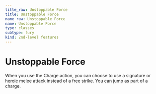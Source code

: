 ```yaml
---
title_raw: Unstoppable Force
title: Unstoppable Force
name_raw: Unstoppable Force
name: Unstoppable Force
type: classes
subtype: fury
kind: 2nd-level features
---
```


# Unstoppable Force

When you use the Charge action, you can choose to use a signature or heroic melee attack instead of a free strike. You can jump as part of a charge.
